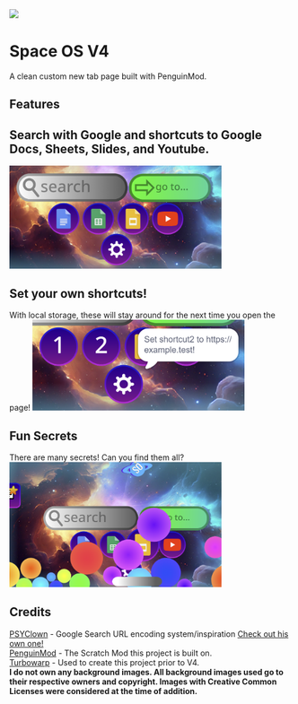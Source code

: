 <img src="/media/spaceoslogov2.png" width="25%">

# Space OS V4
A clean custom new tab page built with PenguinMod.
## Features
Search with Google and shortcuts to Google Docs, Sheets, Slides, and Youtube.
---
<img src="/media/sposv4.png" width="75%">

Set your own shortcuts!
---
With local storage, these will stay around for the next time you open the page!
<img src="/media/shortcutexample.png" width="75%">

Fun Secrets
---
There are many secrets! Can you find them all?
<img src="/media/happyeaster.png" width="75%">
## Credits
[PSYClown](https://github.com/PSYclownYT) - Google Search URL encoding system/inspiration [Check out his own one!](https://github.com/PSYclownYT/scratch-os)\
[PenguinMod](https://penguinmod.com) - The Scratch Mod this project is built on.\
[Turbowarp](https://turbowarp.org/) - Used to create this project prior to V4.\
**I do not own any background images. All background images used go to their respective owners and copyright. Images with Creative Common Licenses were considered at the time of addition.**
